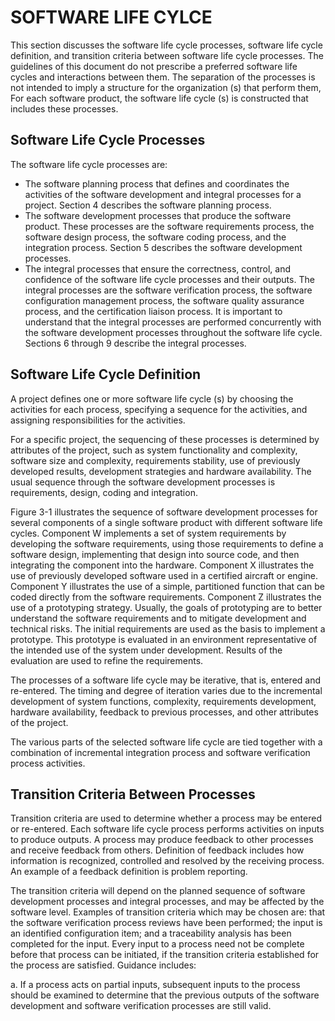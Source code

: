 # SOFTWARE LIFE CYLCE

This section discusses the software life cycle processes, software life cycle definition, and transition criteria between software life cycle processes. The guidelines of this document do not prescribe a preferred software life cycles and interactions between them. The separation of the processes is not intended to imply a structure for the organization (s) that perform them, For each software product, the software life cycle (s) is constructed that includes these processes.

## Software Life Cycle Processes

The software life cycle processes are:

   - The software planning process that defines and coordinates the activities of the software development and integral processes for a project. Section 4 describes the software planning process.
   - The software development processes that produce the software product. These processes are the software requirements process, the software design process, the software coding process, and the integration process. Section 5 describes the software development processes.
   - The integral processes that ensure the correctness, control, and confidence of the software life cycle processes and their outputs. The integral processes are the software verification process, the software configuration management process, the software quality assurance process, and the certification liaison process. It is important to understand that the integral processes are performed concurrently with the software development processes throughout the software life cycle. Sections 6 through 9 describe the integral processes.

## Software Life Cycle Definition

A project defines one or more software life cycle (s) by choosing the activities for each process, specifying a sequence for the activities, and assigning responsibilities for the activities.

For a specific project, the sequencing of these processes is determined by attributes of the project, such as system functionality and complexity, software size and complexity, requirements stability, use of previously developed results, development strategies and hardware availability. The usual sequence through the software development processes is requirements, design, coding and integration.

Figure 3-1 illustrates the sequence of software development processes for several components of a single software product with different software life cycles. Component W implements a set of system requirements by developing the software requirements, using those requirements to define a software design, implementing that design into source code, and then integrating the component into the hardware. Component X illustrates the use of previously developed software used in a certified aircraft or engine. Component Y illustrates the use of a simple, partitioned function that can be coded directly from the software requirements. Component Z illustrates the use of a prototyping strategy. Usually, the goals of prototyping are to better understand the software requirements and to mitigate development and technical risks. The initial requirements are used as the basis to implement a prototype. This prototype is evaluated in an environment representative of the intended use of the system under development. Results of the evaluation are used to refine the requirements.

The processes of a software life cycle may be iterative, that is, entered and re-entered. The timing and degree of iteration varies due to the incremental development of system functions, complexity, requirements development, hardware availability, feedback to previous processes, and other attributes of the project.

The various parts of the selected software life cycle are tied together with a combination of incremental integration process and software verification process activities.

## Transition Criteria Between Processes

Transition criteria are used to determine whether a process may be entered or re-entered. Each software life cycle process performs activities on inputs to produce outputs. A process may produce feedback to other processes and receive feedback from others. Definition of feedback includes how information is recognized, controlled and resolved by the receiving process. An example of a feedback definition is problem reporting.

The transition criteria will depend on the planned sequence of software development processes and integral processes, and may be affected by the software level. Examples of transition criteria which may be chosen are: that the software verification process reviews have been performed; the input is an identified configuration item; and a traceability analysis has been completed for the input. Every input to a process need not be complete before that process can be initiated, if the transition criteria established for the process are satisfied. Guidance includes:

   a. If a process acts on partial inputs, subsequent inputs to the process should be examined to determine that the previous outputs of the software development and software verification processes are still valid.
